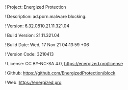 ! Project: Energized Protection

! Description: ad.porn.malware blocking.

! Version: 6.32.0810.21.11.321.04

! Build Version: 21.11.321.04

! Build Date: Wed, 17 Nov 21 04:13:59 +06

! Version Code: 3210413

! License: CC BY-NC-SA 4.0, https://energized.pro/license

! Github: https://github.com/EnergizedProtection/block

! Web: https://energized.pro
